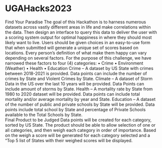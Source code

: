 # UGAHacks2023
Find Your Paradise
The goal of this Hackathon is to harness numerous datasets across vastly different areas in life and make correlations within the data. Then design an interface to query this data to deliver the user with a scoring system output for optimal happiness in where they should most likely want to live. Users should be given choices in an easy-to-use form that when submitted will generate a unique set of scores based on locations.
Every person’s definition of what make them happy can vary depending on several factors. For the purpose of this challenge, we have narrowed these factors to four (4) categories:
•	Crime 
•	Environment (Weather)
•	Health 
•	Education
Crime – A dataset by US State with crimes between 2018-2021 is provided. Data points can include the number of crimes by State and Violent Crimes by State.
Climate – A dataset of Storm Data in the US over the last 10 years will be provided. Data Points can include amount of storms by State.
Health – A mortality rate by State from 1980 to 2020 dataset will be provided. Data points can include total mortality and/or average mortality by year and State.
Education – A dataset of the number of public and private schools by State will be provided. Data points include total school by State and percentage of Private Schools available to the Total Schools by State.  
Final Product to be Judged
Data points will be created for each category, sorted by US State. The product should be able to allow selection of one or all categories, and then weigh each category in order of importance. Based on the weigh a score will be generated for each category selected and a “Top 5 list of States with their weighed scores will be displayed.
